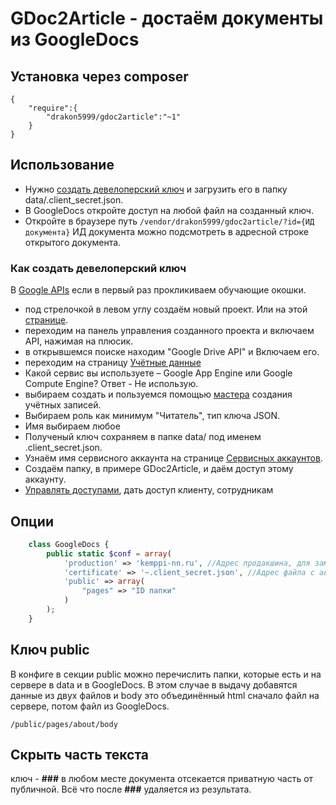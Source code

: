 # GDoc2Article - достаём документы из GoogleDocs

## Установка через composer

```
{
	"require":{
		"drakon5999/gdoc2article":"~1"	
	}
}
```

## Использование

- Нужно [создать девелоперский ключ](https://console.developers.google.com) и загрузить его в папку data/.client_secret.json.
- В GoogleDocs откройте доступ на любой файл на созданный ключ.
- Откройте в браузере путь ```/vendor/drakon5999/gdoc2article/?id={ИД документа}``` ИД документа можно подсмотреть в адресной строке открытого документа.


### Как создать девелоперский ключ
В [Google APIs](https://console.developers.google.com) если в первый раз прокликиваем обучающие окошки.
 - под стрелочкой в левом углу создаём новый проект. Или на этой [странице](https://console.developers.google.com/iam-admin/projects).
 - переходим на панель управления созданного проекта и включаем API, нажимая на плюсик.
 - в открывшемся поиске находим "Google Drive API" и Включаем его.
 - переходим на страницу [Учётные данные](https://console.developers.google.com/apis/credentials)
 - Какой сервис вы используете – Google App Engine или Google Compute Engine? Ответ - Не использую.
 - выбираем создать и пользуемся помощью [мастера](https://console.developers.google.com/apis/credentials/wizard) создания учётных записей.
 - Выбираем роль как минимум "Читатель", тип ключа JSON.
 - Имя выбираем любое
 - Полученый ключ сохраняем в папке data/ под именем .client_secret.json.
 - Узнаём имя сервисного аккаунта на странице [Сервисных аккаунтов](https://console.developers.google.com/iam-admin/serviceaccounts/project).
 - Создаём папку, в примере GDoc2Article, и даём доступ этому аккаунту.
 - [Управлять доступами](https://console.developers.google.com/iam-admin/iam/iam-zero), дать доступ клиенту, сотрудникам


## Опции
```php
	class GoogleDocs {
		public static $conf = array(
			'production' => 'kemppi-nn.ru', //Адрес продакшина, для замены ссылок из гуглдокс на ссылки относительно корня сайта
			'certificate' => '~.client_secret.json', //Адрес файла с авторизацией гугла
			'public' => array(
				"pages" => "ID папки"
			)
		);
	}
```


## Ключ public
В конфиге в секции public можно перечислить папки, которые есть и на сервере в data и в GoogleDocs. В этом случае в выдачу добавятся данные из двух файлов и body это объединённый html сначало файл на сервере, потом файл из GoogleDocs.

```/public/pages/about/body```

## Скрыть часть текста
ключ - **###** в любом месте документа отсекается приватную часть от публичной. Всё что после **###** удаляется из результата.
